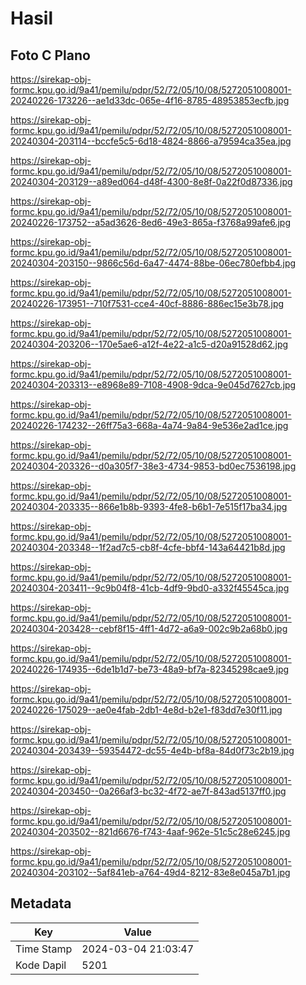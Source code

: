 # Hasil

## Foto C Plano

https://sirekap-obj-formc.kpu.go.id/9a41/pemilu/pdpr/52/72/05/10/08/5272051008001-20240226-173226--ae1d33dc-065e-4f16-8785-48953853ecfb.jpg

https://sirekap-obj-formc.kpu.go.id/9a41/pemilu/pdpr/52/72/05/10/08/5272051008001-20240304-203114--bccfe5c5-6d18-4824-8866-a79594ca35ea.jpg

https://sirekap-obj-formc.kpu.go.id/9a41/pemilu/pdpr/52/72/05/10/08/5272051008001-20240304-203129--a89ed064-d48f-4300-8e8f-0a22f0d87336.jpg

https://sirekap-obj-formc.kpu.go.id/9a41/pemilu/pdpr/52/72/05/10/08/5272051008001-20240226-173752--a5ad3626-8ed6-49e3-865a-f3768a99afe6.jpg

https://sirekap-obj-formc.kpu.go.id/9a41/pemilu/pdpr/52/72/05/10/08/5272051008001-20240304-203150--9866c56d-6a47-4474-88be-06ec780efbb4.jpg

https://sirekap-obj-formc.kpu.go.id/9a41/pemilu/pdpr/52/72/05/10/08/5272051008001-20240226-173951--710f7531-cce4-40cf-8886-886ec15e3b78.jpg

https://sirekap-obj-formc.kpu.go.id/9a41/pemilu/pdpr/52/72/05/10/08/5272051008001-20240304-203206--170e5ae6-a12f-4e22-a1c5-d20a91528d62.jpg

https://sirekap-obj-formc.kpu.go.id/9a41/pemilu/pdpr/52/72/05/10/08/5272051008001-20240304-203313--e8968e89-7108-4908-9dca-9e045d7627cb.jpg

https://sirekap-obj-formc.kpu.go.id/9a41/pemilu/pdpr/52/72/05/10/08/5272051008001-20240226-174232--26ff75a3-668a-4a74-9a84-9e536e2ad1ce.jpg

https://sirekap-obj-formc.kpu.go.id/9a41/pemilu/pdpr/52/72/05/10/08/5272051008001-20240304-203326--d0a305f7-38e3-4734-9853-bd0ec7536198.jpg

https://sirekap-obj-formc.kpu.go.id/9a41/pemilu/pdpr/52/72/05/10/08/5272051008001-20240304-203335--866e1b8b-9393-4fe8-b6b1-7e515f17ba34.jpg

https://sirekap-obj-formc.kpu.go.id/9a41/pemilu/pdpr/52/72/05/10/08/5272051008001-20240304-203348--1f2ad7c5-cb8f-4cfe-bbf4-143a64421b8d.jpg

https://sirekap-obj-formc.kpu.go.id/9a41/pemilu/pdpr/52/72/05/10/08/5272051008001-20240304-203411--9c9b04f8-41cb-4df9-9bd0-a332f45545ca.jpg

https://sirekap-obj-formc.kpu.go.id/9a41/pemilu/pdpr/52/72/05/10/08/5272051008001-20240304-203428--cebf8f15-4ff1-4d72-a6a9-002c9b2a68b0.jpg

https://sirekap-obj-formc.kpu.go.id/9a41/pemilu/pdpr/52/72/05/10/08/5272051008001-20240226-174935--6de1b1d7-be73-48a9-bf7a-82345298cae9.jpg

https://sirekap-obj-formc.kpu.go.id/9a41/pemilu/pdpr/52/72/05/10/08/5272051008001-20240226-175029--ae0e4fab-2db1-4e8d-b2e1-f83dd7e30f11.jpg

https://sirekap-obj-formc.kpu.go.id/9a41/pemilu/pdpr/52/72/05/10/08/5272051008001-20240304-203439--59354472-dc55-4e4b-bf8a-84d0f73c2b19.jpg

https://sirekap-obj-formc.kpu.go.id/9a41/pemilu/pdpr/52/72/05/10/08/5272051008001-20240304-203450--0a266af3-bc32-4f72-ae7f-843ad5137ff0.jpg

https://sirekap-obj-formc.kpu.go.id/9a41/pemilu/pdpr/52/72/05/10/08/5272051008001-20240304-203502--821d6676-f743-4aaf-962e-51c5c28e6245.jpg

https://sirekap-obj-formc.kpu.go.id/9a41/pemilu/pdpr/52/72/05/10/08/5272051008001-20240304-203102--5af841eb-a764-49d4-8212-83e8e045a7b1.jpg


## Metadata

| Key        | Value               |
| ---------- | ------------------- |
| Time Stamp | 2024-03-04 21:03:47 |
| Kode Dapil | 5201                |



